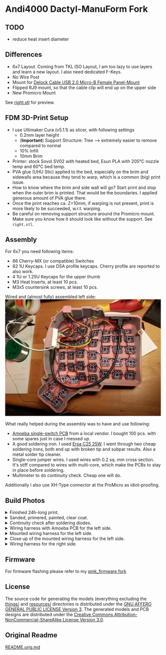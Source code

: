 # Andi4000 Dactyl-ManuForm Fork

## TODO
- reduce heat insert diameter

## Differences
- 6x7 Layout. Coming from TKL ISO Layout, I am too lazy to use layers and learn
  a new layout. I also need dedicated F-Keys.
- No Wire Post
- Mount for [Delock Cable USB 2.0 Micro-B Female Panel-Mount](https://www.delock.com/produkt/85245/merkmale.html)
- Flipped RJ9 mount, so that the cable clip will end up on the upper side
- New Promicro Mount

See [right.stl](things/right.stl) for preview.

## FDM 3D-Print Setup
- I use Ultimaker Cura (v5.1.1) as slicer, with following settings
    - 0.2mm layer height
    - (**Important**) Support Structure: Tree --> extremely easier to remove
      compared to normal
    - 10% Infill
    - 10mm Brim
- Printer: stock Sovol SV02 with heated bed, Esun PLA with 205°C nozzle temp 
  and 60°C bed temp.
- PVA glue (UHU Stic) applied to the bed, especially on the brim and sidewalls
  area because they tend to warp, which is a common (big) print issue.
- How to know where the brim and side wall will go? Start print and stop when
  the outer brim is printed. That would be the boundaries. I applied generous
  amount of PVA glue there.
- Once the print reaches ca. Z=10mm, if warping is not present, print is more
  likely to be succeeded, w.r.t. warping.
- Be careful on removing support structure around the Promicro mount. Make sure
  you know how it should look like without the support. See `right.stl`.


## Assembly
For 6x7 you need following items:
- 86 Cherry-MX (or compatible) Switches
- 82 1U Keycaps. I use DSA profile keycaps. Cherry profile are reported to also
  work.
- 4 1U or 1.25U Keycaps for the upper thumb
- M3 Heat Inserts, at least 10 pcs.
- M3x5 countersink screws, at least 10 pcs.

Wired and (almost fully) assembled left side:
![wired left side](resources/dactyl-manuform-6x7-07.jpg)

What really helped during the assembly was to have and use following:
- [Amoeba single-switch PCB](https://deskthority.net/viewtopic.php?t=11420) from
  a local vendor. I bought 100 pcs. with some spares just in case I messed up.
- A good soldering iron. I used [Ersa C25 25W](https://www.ersa-shop.com/ersa-l%C3%B6tkolben-multitip-230v-p-2787.html).
  I went through two cheap soldering irons, both end up with broken tip and
  subpar results. Also a metal solder tip cleaner.
- Single-core jumper wires. I used wires with 0.2 sq. mm cross section. It's
  stiff compared to wires with multi-core, which make the PCBs to stay in place
  before soldering.
- Multimeter to do continuity check. Cheap one will do.

Additionally I also use XH-Type connector at the ProMicro as idiot-proofing.

## Build Photos
<details>
<summary>Finished 24h-long print.</summary>
"Tree" support structure really makes removing supports easier.

![fresh out of the oven](resources/dactyl-manuform-6x7-02.jpg)
</details>

<details>
<summary>Sanded, primered, painted, clear coat.</summary>

![sanded and painted](resources/dactyl-manuform-6x7-01.jpg)
</details>

<details>
<summary>Continuity check after soldering diodes.</summary>
Easier if you do this in batch of e.g. 10 PCBs

![continuity check](resources/dactyl-manuform-6x7-03.jpg)
</details>

<details>
<summary>Wiring harness with Amoeba PCB for the left side.</summary>
With XH-Connectors for the rows and columns

![wiring left with XH connector](resources/dactyl-manuform-6x7-04.jpg)

![wiring left](resources/dactyl-manuform-6x7-08.jpg)
</details>

<details>
<summary>Mounted wiring harness for the left side.</summary>
Soldering the top left (the deepest point) was really difficult.
I found it to be easier to first remove the switch, put PCB on position,
then carefully insert the switch back.

![wiring mounted](resources/dactyl-manuform-6x7-05.jpg)
</details>

<details>
<summary>Close up of the mounted wiring harness for the left side.</summary>
Bokeh!

![wiring mounted](resources/dactyl-manuform-6x7-06.jpg)
</details>


<details>
<summary>Wiring harness for the right side.</summary>
It was a very sunny day

![wiring right](resources/dactyl-manuform-6x7-09.jpg)
</details>

## Firmware

For firmware flashing please refer to my [qmk_firmware fork](https://github.com/andi4000/qmk_firmware/tree/keymap-iso-de/keyboards/handwired/dactyl_manuform/6x7/keymaps/iso-de)


## License

The source code for generating the models (everything excluding the [things/](things/) and [resources/](resources/) directories is distributed under the [GNU AFFERO GENERAL PUBLIC LICENSE Version 3](LICENSE).  The generated models and PCB designs are distributed under the [Creative Commons Attribution-NonCommercial-ShareAlike License Version 3.0](LICENSE-models).


## Original Readme
[README.orig.md](README.orig.md)

